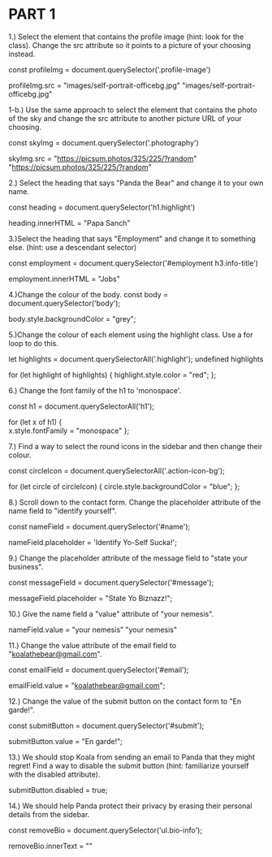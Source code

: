 <h1>PART 1</h1>

1.) Select the element that contains the profile image (hint: look for the class). Change the src attribute so it points to a picture of your choosing instead.

const profileImg = document.querySelector('.profile-image')


profileImg.src = "images/self-portrait-officebg.jpg"
"images/self-portrait-officebg.jpg"


1-b.) Use the same approach to select the element that contains the photo of the sky and change the src attribute to another picture URL of your choosing.

const skyImg = document.querySelector('.photography')

skyImg.src = "https://picsum.photos/325/225/?random"
"https://picsum.photos/325/225/?random"

2.) Select the heading that says "Panda the Bear" and change it to your own name.

const heading = document.querySelector('h1.highlight')

heading.innerHTML = "Papa Sanch"



3.)Select the heading that says "Employment" and change it to something else. (hint: use a descendant selector)

const employment = document.querySelector('#employment h3.info-title')

employment.innerHTML = "Jobs"

4.)Change the colour of the body.
const body = document.querySelector('body');

body.style.backgroundColor = "grey";




5.)Change the colour of each element using the highlight class. Use a for loop to do this.


let highlights = document.querySelectorAll('.highlight');
undefined
highlights

for (let highlight of highlights) {
    highlight.style.color = "red";
};



6.) Change the font family of the h1 to 'monospace'.

const h1 = document.querySelectorAll('h1');

for (let x of h1) {  
    x.style.fontFamily = "monospace"
};


7.) Find a way to select the round icons in the sidebar and then change their colour.

const circleIcon = document.querySelectorAll('.action-icon-bg');

for (let circle of circleIcon) {
    circle.style.backgroundColor = "blue";
};




8.) Scroll down to the contact form. Change the placeholder attribute of the name field to "identify yourself".

const nameField = document.querySelector('#name');

nameField.placeholder = 'Identify Yo-Self Sucka!';



9.) Change the placeholder attribute of the message field to "state your business".

const messageField = document.querySelector('#message');

messageField.placeholder = "State Yo Biznazz!";



10.) Give the name field a "value" attribute of "your nemesis".

nameField.value = "your nemesis"
"your nemesis"


11.) Change the value attribute of the email field to "koalathebear@gmail.com".

const emailField = document.querySelector('#email');

emailField.value = "koalathebear@gmail.com";

12.) Change the value of the submit button on the contact form to "En garde!".

const submitButton = document.querySelector('#submit');

submitButton.value = "En garde!";


13.) We should stop Koala from sending an email to Panda that they might regret! Find a way to disable the submit button (hint: familiarize yourself with the disabled attribute).

submitButton.disabled = true;


14.) We should help Panda protect their privacy by erasing their personal details from the sidebar.

const removeBio = document.querySelector('ul.bio-info');

removeBio.innerText = ""
